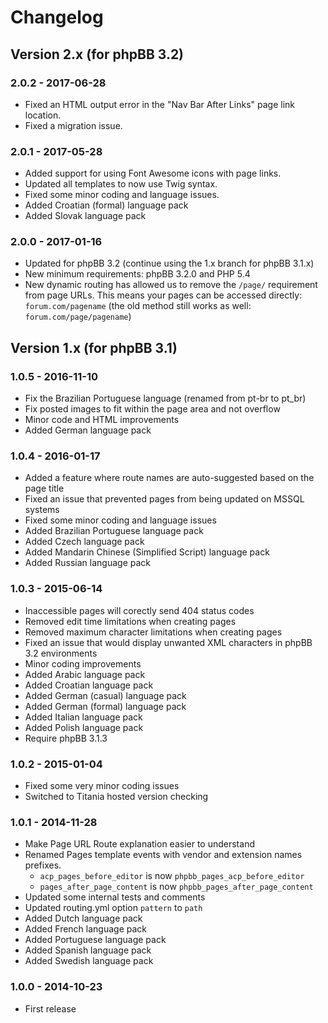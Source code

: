 # Changelog

## Version 2.x (for phpBB 3.2)

### 2.0.2 - 2017-06-28

- Fixed an HTML output error in the "Nav Bar After Links" page link location.
- Fixed a migration issue.

### 2.0.1 - 2017-05-28

- Added support for using Font Awesome icons with page links.
- Updated all templates to now use Twig syntax.
- Fixed some minor coding and language issues.
- Added Croatian (formal) language pack
- Added Slovak language pack

### 2.0.0 - 2017-01-16

- Updated for phpBB 3.2 (continue using the 1.x branch for phpBB 3.1.x)
- New minimum requirements: phpBB 3.2.0 and PHP 5.4
- New dynamic routing has allowed us to remove the `/page/` requirement from page URLs. This means your pages can be accessed directly: `forum.com/pagename` (the old method still works as well: `forum.com/page/pagename`)

## Version 1.x (for phpBB 3.1)

### 1.0.5 - 2016-11-10

- Fix the Brazilian Portuguese language (renamed from pt-br to pt_br)
- Fix posted images to fit within the page area and not overflow
- Minor code and HTML improvements
- Added German language pack

### 1.0.4 - 2016-01-17

- Added a feature where route names are auto-suggested based on the page title
- Fixed an issue that prevented pages from being updated on MSSQL systems
- Fixed some minor coding and language issues
- Added Brazilian Portuguese language pack
- Added Czech language pack
- Added Mandarin Chinese (Simplified Script) language pack
- Added Russian language pack

### 1.0.3 - 2015-06-14

- Inaccessible pages will corectly send 404 status codes
- Removed edit time limitations when creating pages
- Removed maximum character limitations when creating pages
- Fixed an issue that would display unwanted XML characters in phpBB 3.2 environments
- Minor coding improvements
- Added Arabic language pack
- Added Croatian language pack
- Added German (casual) language pack
- Added German (formal) language pack
- Added Italian language pack
- Added Polish language pack
- Require phpBB 3.1.3

### 1.0.2 - 2015-01-04

- Fixed some very minor coding issues
- Switched to Titania hosted version checking

### 1.0.1 - 2014-11-28

- Make Page URL Route explanation easier to understand
- Renamed Pages template events with vendor and extension names prefixes.
	- `acp_pages_before_editor` is now `phpbb_pages_acp_before_editor`
	- `pages_after_page_content` is now `phpbb_pages_after_page_content`
- Updated some internal tests and comments
- Updated routing.yml option `pattern` to `path`
- Added Dutch language pack
- Added French language pack
- Added Portuguese language pack
- Added Spanish language pack
- Added Swedish language pack

### 1.0.0 - 2014-10-23

- First release
